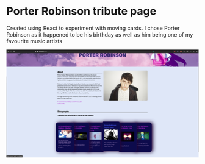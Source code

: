 # Porter Robinson tribute page

Created using React to experiment with moving cards. I chose Porter Robinson as it happened to be his birthday as well as him being one of my favourite music artists


![alt text](https://github.com/NTWayys/porterRobinsonTributePage/blob/main/PRTP1440p.png)
